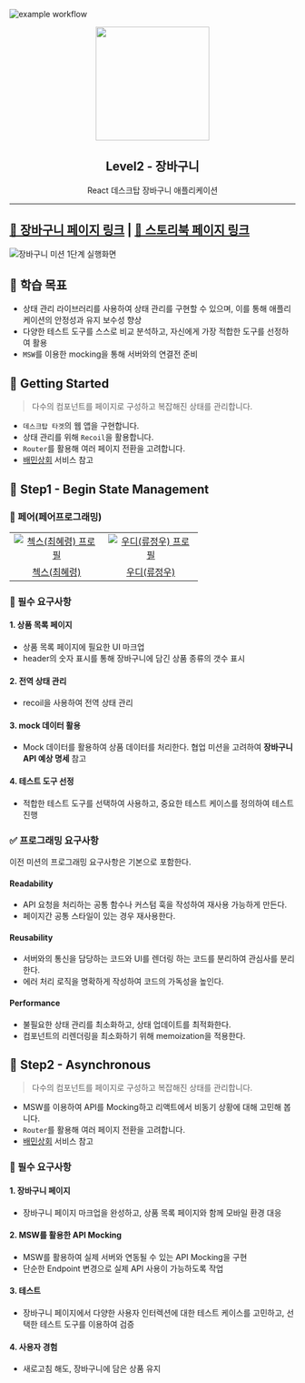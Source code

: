 ![example workflow](https://github.com/hyeryongchoi/react-shopping-cart/actions/workflows/deploy.yml/badge.svg)

<p align="middle" >
  <img src="https://techcourse-storage.s3.ap-northeast-2.amazonaws.com/3e6c6f30b11d4b098b5a3e81be19ce3a" width="200px" alt="">
</p>
<h2 align="middle">Level2 - 장바구니</h2>
<p align="middle">React 데스크탑 장바구니 애플리케이션</p>
</p>

---

## [🛒 장바구니 페이지 링크](https://hyeryongchoi.github.io/react-shopping-cart/) | [📕 스토리북 페이지 링크](https://hyeryongchoi.github.io/react-shopping-cart/storybook)

![장바구니 미션 1단계 실행화면](https://github.com/woowacourse/react-shopping-cart/assets/24777828/a02d7fe5-3cf8-4291-a583-9d0e6f733926)

## 📍 학습 목표

- 상태 관리 라이브러리를 사용하여 상태 관리를 구현할 수 있으며, 이를 통해 애플리케이션의 안정성과 유지 보수성 향상
- 다양한 테스트 도구를 스스로 비교 분석하고, 자신에게 가장 적합한 도구를 선정하여 활용
- `MSW`를 이용한 mocking을 통해 서버와의 연결전 준비

## 🚀 Getting Started

> 다수의 컴포넌트를 페이지로 구성하고 복잡해진 상태를 관리합니다.

- `데스크탑 타겟`의 웹 앱을 구현합니다.
- 상태 관리를 위해 `Recoil`을 활용합니다.
- `Router`를 활용해 여러 페이지 전환을 고려합니다.
- [배민상회](https://mart.baemin.com) 서비스 참고

## 🚀 Step1 - Begin State Management

### 🙏 페어(페어프로그래밍)

<table>
  <tr>
    <td align="center" width="150px">
      <a href="https://github.com/HyeryongChoi" target="_blank">
        <img src="https://avatars.githubusercontent.com/u/24777828?v=4" alt="첵스(최혜령) 프로필" />
      </a>
    </td>
    <td align="center" width="150px">
      <a href="https://github.com/evencoding" target="_blank">
        <img src="https://avatars.githubusercontent.com/u/88191233?v=4" alt="우디(류정우) 프로필" />
      </a>
    </td>
  </tr>
  <tr>
    <td align="center">
      <a href="https://github.com/HyeryongChoi" target="_blank">
        첵스(최혜령)
      </a>
    </td>
    <td align="center">
      <a href="https://github.com/evencoding" target="_blank">
        우디(류정우)
      </a>
    </td>
  </tr>
</table>

### 📝 필수 요구사항

#### **1. 상품 목록 페이지**

- 상품 목록 페이지에 필요한 UI 마크업
- header의 숫자 표시를 통해 장바구니에 담긴 상품 종류의 갯수 표시

#### **2. 전역 상태 관리**

- recoil을 사용하여 전역 상태 관리

#### **3. mock 데이터 활용**

- Mock 데이터를 활용하여 상품 데이터를 처리한다. 협업 미션을 고려하여 **장바구니 API 예상 명세** 참고

#### **4. 테스트 도구 선정**

- 적합한 테스트 도구를 선택하여 사용하고, 중요한 테스트 케이스를 정의하여 테스트 진행

### ✅ 프로그래밍 요구사항

이전 미션의 프로그래밍 요구사항은 기본으로 포함한다.

#### **Readability**

- API 요청을 처리하는 공통 함수나 커스텀 훅을 작성하여 재사용 가능하게 만든다.
- 페이지간 공통 스타일이 있는 경우 재사용한다.

#### **Reusability**

- 서버와의 통신을 담당하는 코드와 UI를 렌더링 하는 코드를 분리하여 관심사를 분리한다.
- 에러 처리 로직을 명확하게 작성하여 코드의 가독성을 높인다.

#### **Performance**

- 불필요한 상태 관리를 최소화하고, 상태 업데이트를 최적화한다.
- 컴포넌트의 리렌더링을 최소화하기 위해 memoization을 적용한다.

## 🚀 Step2 - Asynchronous

> 다수의 컴포넌트를 페이지로 구성하고 복잡해진 상태를 관리합니다.

- MSW를 이용하여 API를 Mocking하고 리액트에서 비동기 상황에 대해 고민해 봅니다.
- `Router`를 활용해 여러 페이지 전환을 고려합니다.
- [배민상회](https://mart.baemin.com) 서비스 참고

### 📝 필수 요구사항

#### **1. 장바구니 페이지**

- 장바구니 페이지 마크업을 완성하고, 상품 목록 페이지와 함께 모바일 환경 대응

#### **2. MSW를 활용한 API Mocking**

- MSW를 활용하여 실제 서버와 연동될 수 있는 API Mocking을 구현
- 단순한 Endpoint 변경으로 실제 API 사용이 가능하도록 작업

#### **3. 테스트**

- 장바구니 페이지에서 다양한 사용자 인터렉션에 대한 테스트 케이스를 고민하고, 선택한 테스트 도구를 이용하여 검증

#### **4. 사용자 경험**

- 새로고침 해도, 장바구니에 담은 상품 유지
